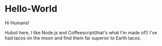 # Hello-World

Hi Humans!

Hubot here, I like Node.js and Coffeescript(that's what I'm made of!)
I've had tacos on the moon and find them far superior to Earth tacos.
